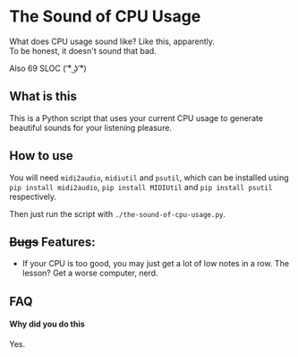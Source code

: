 # The Sound of CPU Usage
What does CPU usage sound like? Like this, apparently. <br>
To be honest, it doesn't sound that bad.

Also 69 SLOC ( ͡° ͜ʖ ͡°)

## What is this

This is a Python script that uses your current CPU usage to generate beautiful sounds for your listening pleasure.

## How to use

You will need `midi2audio`, `midiutil` and `psutil`, which can be installed using 
`pip install midi2audio`, `pip install MIDIUtil` and `pip install psutil` respectively.

Then just run the script with `./the-sound-of-cpu-usage.py`.

## ~~Bugs~~ Features:

 - If your CPU is too good, you may just get a lot of low notes in a row. The lesson? Get a worse computer, nerd.

## FAQ

#### Why did you do this
Yes.

